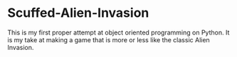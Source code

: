 # Scuffed-Alien-Invasion
This is my first proper attempt at object oriented programming on Python. It is my take at making a game that is more or less like the classic Alien Invasion.
